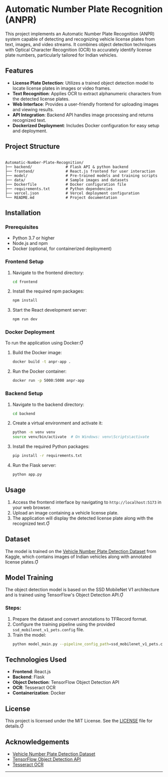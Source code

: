 # Automatic Number Plate Recognition (ANPR)

This project implements an Automatic Number Plate Recognition (ANPR) system capable of detecting and recognizing vehicle license plates from text, images, and video streams. It combines object detection techniques with Optical Character Recognition (OCR) to accurately identify license plate numbers, particularly tailored for Indian vehicles.

## Features

- **License Plate Detection**: Utilizes a trained object detection model to locate license plates in images or video frames.
- **Text Recognition**: Applies OCR to extract alphanumeric characters from the detected license plates.
- **Web Interface**: Provides a user-friendly frontend for uploading images and viewing results.
- **API Integration**: Backend API handles image processing and returns recognized text.
- **Dockerized Deployment**: Includes Docker configuration for easy setup and deployment.

## Project Structure

```

Automatic-Number-Plate-Recognition/
├── backend/               # Flask API & python backend
├── frontend/              # React.js frontend for user interaction
├── model/                 # Pre-trained models and training scripts
├── data/                  # Sample images and datasets
├── Dockerfile             # Docker configuration file
├── requirements.txt       # Python dependencies
├── vercel.json            # Vercel deployment configuration
└── README.md              # Project documentation
```


## Installation

### Prerequisites

- Python 3.7 or higher
- Node.js and npm
- Docker (optional, for containerized deployment)

### Frontend Setup

1. Navigate to the frontend directory:
   ```bash
   cd frontend
   ```

2. Install the required npm packages:
   ```bash
   npm install
   ```

3. Start the React development server:
   ```bash
   npm run dev
   ```


### Docker Deployment

To run the application using Docker:

1. Build the Docker image:
   ```bash
   docker build -t anpr-app .
   ```

2. Run the Docker container:
   ```bash
   docker run -p 5000:5000 anpr-app
   ```

### Backend Setup

1. Navigate to the backend directory:
   ```bash
   cd backend
   ```

2. Create a virtual environment and activate it:
   ```bash
   python -m venv venv
   source venv/bin/activate  # On Windows: venv\Scripts\activate
   ```

3. Install the required Python packages:
   ```bash
   pip install -r requirements.txt
   ```

4. Run the Flask server:
   ```bash
   python app.py
   ```

## Usage

1. Access the frontend interface by navigating to `http://localhost:5173` in your web browser.
2. Upload an image containing a vehicle license plate.
3. The application will display the detected license plate along with the recognized text.

## Dataset

The model is trained on the [Vehicle Number Plate Detection Dataset](https://www.kaggle.com/dataturks/vehicle-number-plate-detection) from Kaggle, which contains images of Indian vehicles along with annotated license plates.

## Model Training

The object detection model is based on the SSD MobileNet V1 architecture and is trained using TensorFlow's Object Detection API.

### Steps:

1. Prepare the dataset and convert annotations to TFRecord format.
2. Configure the training pipeline using the provided `ssd_mobilenet_v1_pets.config` file.
3. Train the model:
   ```bash
   python model_main.py --pipeline_config_path=ssd_mobilenet_v1_pets.config --model_dir=training/ --alsologtostderr
   ```


## Technologies Used

- **Frontend**: React.js
- **Backend**: Flask
- **Object Detection**: TensorFlow Object Detection API
- **OCR**: Tesseract OCR
- **Containerization**: Docker


## License

This project is licensed under the MIT License. See the [LICENSE](LICENSE) file for details.

## Acknowledgements

- [Vehicle Number Plate Detection Dataset](https://www.kaggle.com/dataturks/vehicle-number-plate-detection)
- [TensorFlow Object Detection API](https://github.com/tensorflow/models/tree/master/research/object_detection)
- [Tesseract OCR](https://github.com/tesseract-ocr/tesseract)

---
